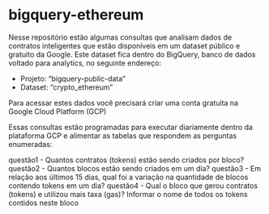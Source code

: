 # bigquery-ethereum

Nesse repositório estão algumas consultas que analisam dados de contratos inteligentes que estão disponíveis em um dataset público e gratuito da Google. Este dataset fica dentro do BigQuery, banco de dados voltado para analytics, no seguinte endereço:

- Projeto: “bigquery-public-data”
- Dataset: “crypto_ethereum”

Para acessar estes dados você precisará criar uma conta gratuita na Google Cloud Platform (GCP)

Essas consultas estão programadas para executar diariamente dentro da plataforma GCP e alimentar as tabelas que respondem as perguntas enumeradas: 

questão1 - Quantos contratos (tokens) estão sendo criados por bloco?
questão2 - Quantos blocos estão sendo criados em um dia?
questão3 - Em relação aos últimos 15 dias, qual foi a variação na quantidade de blocos contendo tokens em um dia?
questão4 - Qual o bloco que gerou contratos (tokens) e utilizou mais taxa (gas)? Informar o nome de todos os tokens contidos neste bloco

